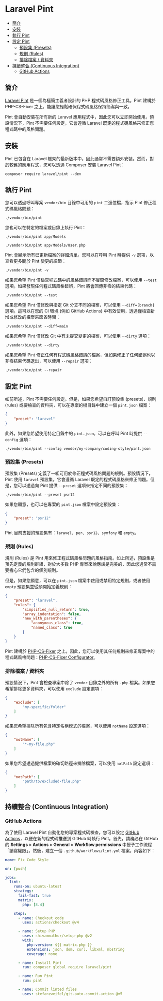 # Laravel Pint

- [簡介](#introduction)
- [安裝](#installation)
- [執行 Pint](#running-pint)
- [設定 Pint](#configuring-pint)
    - [預設集 (Presets)](#presets)
    - [規則 (Rules)](#rules)
    - [排除檔案 / 資料夾](#excluding-files-or-folders)
- [持續整合 (Continuous Integration)](#continuous-integration)
    - [GitHub Actions](#running-tests-on-github-actions)

<a name="introduction"></a>
## 簡介

[Laravel Pint](https://github.com/laravel/pint) 是一個為極簡主義者設計的 PHP 程式碼風格修正工具。Pint 建構於 PHP-CS-Fixer 之上，能讓您輕鬆確保程式碼風格保持簡潔與一致。

Pint 會自動安裝在所有新的 Laravel 應用程式中，因此您可以立即開始使用。預設情況下，Pint 不需要任何設定，它會遵循 Laravel 既定的程式碼風格來修正您程式碼中的風格問題。

<a name="installation"></a>
## 安裝

Pint 已包含在 Laravel 框架的最新版本中，因此通常不需要額外安裝。然而，對於較舊的應用程式，您可以透過 Composer 安裝 Laravel Pint：

```shell
composer require laravel/pint --dev
```

<a name="running-pint"></a>
## 執行 Pint

您可以透過呼叫專案 `vendor/bin` 目錄中可用的 `pint` 二進位檔，指示 Pint 修正程式碼風格問題：

```shell
./vendor/bin/pint
```

您也可以在特定的檔案或目錄上執行 Pint：

```shell
./vendor/bin/pint app/Models

./vendor/bin/pint app/Models/User.php
```

Pint 會顯示所有已更新檔案的詳細清單。您可以在呼叫 Pint 時提供 `-v` 選項，以查看更多關於 Pint 變更的細節：

```shell
./vendor/bin/pint -v
```

如果您希望 Pint 僅檢查程式碼中的風格錯誤而不實際修改檔案，可以使用 `--test` 選項。如果發現任何程式碼風格錯誤，Pint 將會回傳非零的結束代碼：

```shell
./vendor/bin/pint --test
```

如果您希望 Pint 僅修改與指定 Git 分支不同的檔案，可以使用 `--diff=[branch]` 選項。這可以在您的 CI 環境 (例如 GitHub Actions) 中有效使用，透過僅檢查新增或修改的檔案來節省時間：

```shell
./vendor/bin/pint --diff=main
```

如果您希望 Pint 僅修改 Git 中有未提交變更的檔案，可以使用 `--dirty` 選項：

```shell
./vendor/bin/pint --dirty
```

如果您希望 Pint 修正任何有程式碼風格錯誤的檔案，但如果修正了任何錯誤也以非零結束代碼退出，可以使用 `--repair` 選項：

```shell
./vendor/bin/pint --repair
```

<a name="configuring-pint"></a>
## 設定 Pint

如前所述，Pint 不需要任何設定。但是，如果您希望自訂預設集 (presets)、規則 (rules) 或要檢查的資料夾，可以在專案的根目錄中建立一個 `pint.json` 檔案：

```json
{
    "preset": "laravel"
}
```

此外，如果您希望使用特定目錄中的 `pint.json`，可以在呼叫 Pint 時提供 `--config` 選項：

```shell
./vendor/bin/pint --config vendor/my-company/coding-style/pint.json
```

<a name="presets"></a>
### 預設集 (Presets)

預設集 (Presets) 定義了一組可用於修正程式碼風格問題的規則。預設情況下，Pint 使用 `laravel` 預設集，它會遵循 Laravel 既定的程式碼風格來修正問題。但是，您可以透過向 Pint 提供 `--preset` 選項來指定不同的預設集：

```shell
./vendor/bin/pint --preset psr12
```

如果您願意，也可以在專案的 `pint.json` 檔案中設定預設集：

```json
{
    "preset": "psr12"
}
```

Pint 目前支援的預設集有：`laravel`、`per`、`psr12`、`symfony` 和 `empty`。

<a name="rules"></a>
### 規則 (Rules)

規則 (Rules) 是 Pint 用來修正程式碼風格問題的風格指南。如上所述，預設集是預先定義的規則群組，對於大多數 PHP 專案來說應該是完美的，因此您通常不需要擔心它們包含的個別規則。

但是，如果您願意，可以在 `pint.json` 檔案中啟用或禁用特定規則，或者使用 `empty` 預設集並從頭開始定義規則：

```json
{
    "preset": "laravel",
    "rules": {
        "simplified_null_return": true,
        "array_indentation": false,
        "new_with_parentheses": {
            "anonymous_class": true,
            "named_class": true
        }
    }
}
```

Pint 建構於 [PHP-CS-Fixer](https://github.com/FriendsOfPHP/PHP-CS-Fixer) 之上。因此，您可以使用其任何規則來修正專案中的程式碼風格問題：[PHP-CS-Fixer Configurator](https://mlocati.github.io/php-cs-fixer-configurator)。

<a name="excluding-files-or-folders"></a>
### 排除檔案 / 資料夾

預設情況下，Pint 會檢查專案中除了 `vendor` 目錄之外的所有 `.php` 檔案。如果您希望排除更多資料夾，可以使用 `exclude` 設定選項：

```json
{
    "exclude": [
        "my-specific/folder"
    ]
}
```

如果您希望排除所有包含特定名稱模式的檔案，可以使用 `notName` 設定選項：

```json
{
    "notName": [
        "*-my-file.php"
    ]
}
```

如果您希望透過提供檔案的確切路徑來排除檔案，可以使用 `notPath` 設定選項：

```json
{
    "notPath": [
        "path/to/excluded-file.php"
    ]
}
```

<a name="continuous-integration"></a>
## 持續整合 (Continuous Integration)

<a name="running-tests-on-github-actions"></a>
### GitHub Actions

為了使用 Laravel Pint 自動化您的專案程式碼檢查，您可以設定 [GitHub Actions](https://github.com/features/actions)，以便在新的程式碼推送到 GitHub 時執行 Pint。首先，請務必在 GitHub 的 **Settings > Actions > General > Workflow permissions** 中授予工作流程「讀寫權限」。然後，建立一個 `.github/workflows/lint.yml` 檔案，內容如下：

```yaml
name: Fix Code Style

on: [push]

jobs:
  lint:
    runs-on: ubuntu-latest
    strategy:
      fail-fast: true
      matrix:
        php: [8.4]

    steps:
      - name: Checkout code
        uses: actions/checkout @v4

      - name: Setup PHP
        uses: shivammathur/setup-php @v2
        with:
          php-version: ${{ matrix.php }}
          extensions: json, dom, curl, libxml, mbstring
          coverage: none

      - name: Install Pint
        run: composer global require laravel/pint

      - name: Run Pint
        run: pint

      - name: Commit linted files
        uses: stefanzweifel/git-auto-commit-action @v5
```
